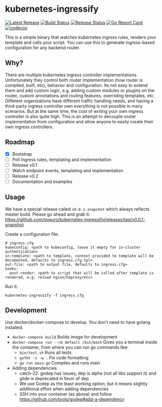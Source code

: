 # kubernetes-ingressify

[![Latest Release](https://img.shields.io/github/release/goeuro/kubernetes-ingressify.svg)](https://github.com/goeuro/kubernetes-ingressify/releases/latest)
[![Build Status](https://img.shields.io/travis/goeuro/kubernetes-ingressify.svg?label=master)](https://travis-ci.org/goeuro/kubernetes-ingressify)
[![Release Status](https://img.shields.io/travis/goeuro/kubernetes-ingressify/v0.0.1-snapshot.svg?label=release)](https://travis-ci.org/goeuro/kubernetes-ingressify/branches)
[![Go Report Card](https://goreportcard.com/badge/github.com/goeuro/kubernetes-ingressify)](https://goreportcard.com/report/github.com/goeuro/kubernetes-ingressify)
[![codecov](https://codecov.io/gh/goeuro/kubernetes-ingressify/branch/master/graph/badge.svg)](https://codecov.io/gh/goeuro/kubernetes-ingressify)

This is a simple binary that watches kubernetes ingress rules, renders your template and calls your script.
You can use this to generate ingress-based configuration for any backend router.

## Why?

There are multiple kubernetes ingress controller implementations.
Unfortunately they control both router implementation (how router is compiled, built, etc), behavior and configuration.
Its not easy to extend them and add custom logic, e.g. adding custom modules or plugins on the router, custom annotations and routing features, overriding templates, etc.
Different organizations have different traffic handling needs, and having a third-party ingress controller own everything is not possible in many scenarios.
But at the same time, the cost of writing your own ingress controller is also quite high.
This is an attempt to decouple router implementation from configuration and allow anyone to easily create their own ingress controllers.

## Roadmap

- [x] Bootstrap
- [ ] Poll ingress rules, templating and implementation
- [ ] Release v0.1
- [ ] Watch endpoint events, templating and implementation
- [ ] Release v0.2
- [ ] Documentation and examples

## Usage

We have a special release called `v0.0.1-snapshot` which always reflects master build.
Please go ahead and grab it: https://github.com/goeuro/kubernetes-ingressify/releases/tag/v0.0.1-snapshot

Create a configuration file:

```
# ingress.cfg
kubeconfig: <path to kubeconfig, leave it empty for in-cluster authentication>
in-template: <path to template, context provided to template will be documented, defaults to ingress.cfg.tpl>
out-file: <path to output file, defaults to ingress.cfg>
hooks:
  post-render: <path to script that will be called after template is rendered, e.g. reload nginx/haproxy/etc>
```

Run it:

```
kubernetes-ingressify -f ingress.cfg
```

## Development

Use docker/docker-compose to develop. You don't need to have golang installed.

* `docker-compose build` Builds image for development
* `docker-compose run --rm default /bin/bash` Gives you a terminal inside the container, from where you can run go commands like:
  * `bin/test.sh` Runs all tests
  * `gofmt -s -w .` Fix code formatting
  * `go run main.go` Compiles and runs main
* Adding dependencies:
  * catch-22: godep has issues, dep is alpha (not all libs support it) and glide is deprecated in favor of dep
  * We use Godep as the least working option, but it means slightly additional effort when adding dependencies
  * SSH into your container (as above) and follow https://github.com/tools/godep#add-a-dependency
